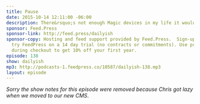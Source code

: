 ```yaml
---
title: Pause
date: 2015-10-14 12:11:00 -06:00
description: There&rsquo;s not enough Magic devices in my life it would seem.
sponsor: Feed.Press
sponsor-link: http://feed.press/dailyish
sponsor-copy: Hosting and feed support provided by Feed.Press.  Sign-up today and
  try FeedPress on a 14 day trial (no contracts or commitments). Use promo code "dailyish"
  during checkout to get 10% off your first year.
episode: 138
show: dailyish
mp3: http://podcasts-1.feedpress.co/10587/dailyish-138.mp3
layout: episode
---
```


<em>Sorry the show notes for this episode were removed because Chris got lazy when we moved to our new CMS</em>.
